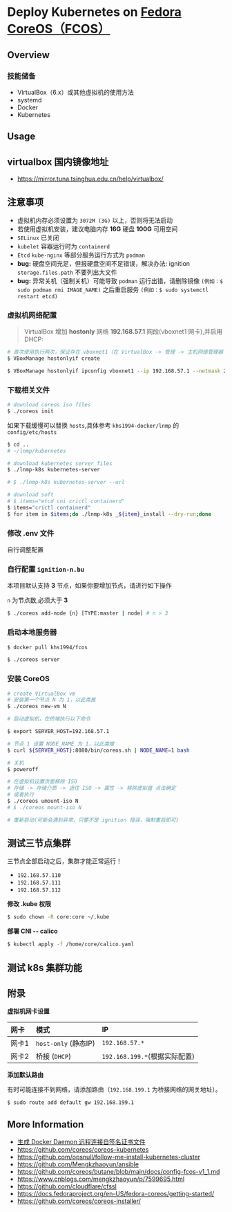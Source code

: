 # Deploy Kubernetes on [Fedora CoreOS（FCOS）](https://getfedora.org/en/coreos/download/?tab=metal_virtualized&stream=next)

## Overview

### 技能储备

* VirtualBox（6.x）或其他虚拟机的使用方法
* systemd
* Docker
* Kubernetes

## Usage

## virtualbox 国内镜像地址

* https://mirror.tuna.tsinghua.edu.cn/help/virtualbox/

## 注意事项

* 虚拟机内存必须设置为 `3072M (3G)` 以上，否则将无法启动
* 若使用虚拟机安装，建议电脑内存 **16G** 硬盘 **100G** 可用空间
* `SELinux` 已关闭
* `kubelet` 容器运行时为 `containerd`
* `Etcd` `kube-nginx` 等部分服务运行方式为 `podman`
* **bug:** 硬盘空间充足，但报硬盘空间不足错误，解决办法: ignition `storage.files.path` 不要列出大文件
* **bug:** 异常关机（强制关机）可能导致 `podman` 运行出错，请删除镜像 `(例如：$ sudo podman rmi IMAGE_NAME)` 之后重启服务 `(例如：$ sudo systemctl restart etcd)`

### 虚拟机网络配置

> VirtualBox 增加 **hostonly** 网络 **192.168.57.1** 网段(vboxnet1 网卡),并启用 DHCP:

```bash
# 首次使用执行两次，保证存在 vboxnet1（在 VirtualBox -> 管理 -> 主机网络管理器 查看）
$ VBoxManage hostonlyif create

$ VBoxManage hostonlyif ipconfig vboxnet1 --ip 192.168.57.1 --netmask 255.255.255.0 --dhcp
```

### 下载相关文件

```bash
# download coreos iso files
$ ./coreos init
```

如果下载缓慢可以替换 `hosts`,具体参考 `khs1994-docker/lnmp` 的 `config/etc/hosts`

```bash
$ cd ..
# ~/lnmp/kubernetes

# download kubernetes server files
$ ./lnmp-k8s kubernetes-server

# $ ./lnmp-k8s kubernetes-server --url

# download soft
# $ items="etcd cni crictl containerd"
$ items="crictl containerd"
$ for item in $items;do ./lnmp-k8s _${item}_install --dry-run;done
```

### 修改 .env 文件

自行调整配置

### 自行配置 `ignition-n.bu`

本项目默认支持 **3** 节点，如果你要增加节点，请进行如下操作

`n` 为节点数,必须大于 **3**

```bash
$ ./coreos add-node {n} [TYPE:master | node] # n > 3
```

### 启动本地服务器

```bash
$ docker pull khs1994/fcos

$ ./coreos server
```

### 安装 CoreOS

```bash
# create VirtualBox vm
# 安装第一个节点 N 为 1，以此类推
$ ./coreos new-vm N

# 启动虚拟机，在终端执行以下命令

$ export SERVER_HOST=192.168.57.1

# 节点 1 设置 NODE_NAME 为 1，以此类推
$ curl ${SERVER_HOST}:8080/bin/coreos.sh | NODE_NAME=1 bash

# 关机
$ poweroff

# 在虚拟机设置页面移除 ISO
# 存储 -> 存储介质 -> 选住 ISO -> 属性 -> 移除虚拟盘 点击确定
# 或者执行
$ ./coreos umount-iso N
# $ ./coreos mount-iso N

# 重新启动(可能会遇到异常，只要不是 ignition 错误，强制重启即可)
```

## 测试三节点集群

三节点全部启动之后，集群才能正常运行！

* `192.168.57.110`
* `192.168.57.111`
* `192.168.57.112`

**修改 .kube 权限**

```bash
$ sudo chown -R core:core ~/.kube
```

**部署 CNI -- calico**

```bash
$ kubectl apply -f /home/core/calico.yaml
```

## 测试 k8s 集群功能

## 附录

**虚拟机网卡设置**

| 网卡    | 模式                  | IP              |
| :-----  | :-------------        |:------          |
| 网卡1   | `host-only` (静态IP)  | `192.168.57.*`  |
| 网卡2   | 桥接 (`DHCP`)         | `192.168.199.*`(根据实际配置) |

**添加默认路由**

有时可能连接不到网络，请添加路由（`192.168.199.1` 为桥接网络的网关地址）。

```bash
$ sudo route add default gw 192.168.199.1
```

## More Information

* [生成 Docker Daemon 远程连接自签名证书文件](https://blog.khs1994.com/docker/dockerd.html)
* https://github.com/coreos/coreos-kubernetes
* https://github.com/opsnull/follow-me-install-kubernetes-cluster
* https://github.com/Mengkzhaoyun/ansible
* https://github.com/coreos/butane/blob/main/docs/config-fcos-v1_1.md
* https://www.cnblogs.com/mengkzhaoyun/p/7599695.html
* https://github.com/cloudflare/cfssl
* https://docs.fedoraproject.org/en-US/fedora-coreos/getting-started/
* https://github.com/coreos/coreos-installer/
